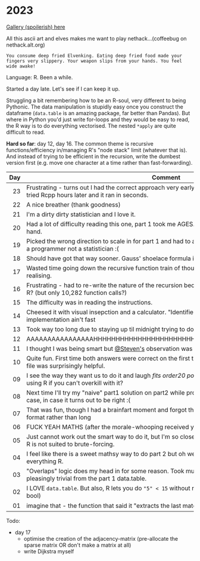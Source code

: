 # 2023

[Gallery (spoilerish) here](./gallery.md)

All this ascii art and elves makes me want to play nethack...(coffeebug on nethack.alt.org)

```
You consume deep fried Elvenking. Eating deep fried food made your
fingers very slippery. Your weapon slips from your hands. You feel wide awake!
```

Language: R. Been a while.

Started a day late. Let's see if I can keep it up.

Struggling a bit remembering how to be an R-soul, very different to being Pythonic.
The data manipulation is stupidly easy once you construct the dataframe (`data.table` is an amazing package, far better
than Pandas). But where in Python you'd just write for-loops and they would be easy to read, the R way is to do
everything vectorised. The nested `*apply` are quite difficult to read.

**Hard so far**: day 12, day 16. The common theme is recursive functions/efficiency in/managing R's "node stack" limit (whatever that is).
And instead of trying to be efficient in the recursion, write the dumbest version first (e.g. move one character at a time rather than
 fast-forwarding).
 

| Day | Comment                                                                                                                                      |
|----:|----------------------------------------------------------------------------------------------------------------------------------------------|
|  23 | Frustrating - turns out I had the correct approach very early on but ran into the slowness of R - tried Rcpp hours later and it ran in seconds. |
|  22 | A nice breather (thank goodness)                                                                                                             |
|  21 | I'm a dirty dirty statistician and I love it.                                                                                                |
|  20 | Had a lot of difficulty reading this one, part 1 took me AGES. Part 2 was done by inspection and by hand.                                    |
|  19 | Picked the wrong direction to scale in for part 1 and had to abandon it entirely for part 2. Think like a programmer not a statistician :(   |
|  18 | Should have got that way sooner. Gauss' shoelace formula is AMAZING                                                                          |
|  17 | Wasted time going down the recursive function train of thought (because of last few days) before realising.                                  |
|  16 | Frustrating - had to re-write the nature of the recursion because it got too many frames deep for R? (but only 10,282 function calls?)       |
|  15 | The difficulty was in reading the instructions.                                                                                              |
|  14 | Cheesed it with visual insepction and a calculator. "Identified patterns" ;) because that implementation ain't fast                          |
|  13 | Took way too long due to staying up til midnight trying to do day12 part2 lol                                                                |
|  12 | AAAAAAAAAAAAAAAAHHHHHHHHHHHHHHHHHHHHHHHHHHHHHHHHHHHHHHHHHHHHHHHH                                                                             |
|  11 | I thought I was being smart but [@Steven's](https://github.com/stevetr14/aoc2023/blob/bbfaf5b7c4cba6537cbe3385b702a6fed53ab365/day_11.py#L56) observation was galaxy-brain level |
|  10 | Quite fun. First time both answers were correct on the first try. Writing the intermediate outputs to file was surprisingly helpful.         |
|  09 | I see the way they want us to do it and laugh _fits order20 polynomials instead_ what's the point of using R if you can't overkill with it?  |
|  08 | Next time I'll try my "naive" part1 solution on part2 while programming up the more general part2 case, in case it turns out to be right :(  |
|  07 | That was fun, though I had a brainfart moment and forgot that I should just multisort in "wide" format rather than long                      |
|  06 | FUCK YEAH MATHS (after the morale-whooping received yesterday)                                                                               |
|  05 | Just cannot work out the smart way to do it, but I'm so close to conceptualising it. Very frustrating. R is not suited to brute-forcing.     |
|  04 | I feel like there is a sweet mathsy way to do part 2 but oh well, bring out the for-loop. Betraying everything R.                            |
|  03 | "Overlaps" logic does my head in for some reason. Took much longer than it should. Part 2 was pleasingly trivial from the part 1 data.table. |
|  02 | I LOVE `data.table`. But also, R lets you do `"5" < 15` without raising exception?!?! (and returns a bool)                                   |
|  01 | imagine that - the function that said it "extracts the last match" doesn't. ✟ ℝ.𝕀.ℙ. ✟                                                       |


Todo:

* day 17
  - optimise the creation of the adjacency-matrix (pre-allocate the sparse matrix OR don't make a matrix at all)
  - write Dijkstra myself
